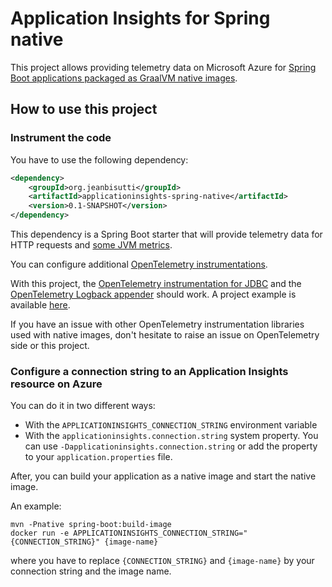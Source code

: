# Application Insights for Spring native

This project allows providing telemetry data on Microsoft Azure for [Spring Boot applications packaged as GraalVM native images](https://docs.spring.io/spring-boot/docs/current/reference/html/native-image.html).

## How to use this project

### Instrument the code

You have to use the following dependency:
```xml
<dependency>
    <groupId>org.jeanbisutti</groupId>
    <artifactId>applicationinsights-spring-native</artifactId>
    <version>0.1-SNAPSHOT</version>
</dependency>
```
This dependency is a Spring Boot starter that will provide telemetry data for HTTP requests and [some JVM metrics](https://github.com/open-telemetry/opentelemetry-java-instrumentation/tree/main/instrumentation/runtime-metrics/library#jvm-runtime-metrics).

You can configure additional [OpenTelemetry instrumentations](https://github.com/open-telemetry/opentelemetry-java-instrumentation/blob/main/docs/supported-libraries.md#libraries--frameworks).

With this project, the [OpenTelemetry instrumentation for JDBC](https://github.com/open-telemetry/opentelemetry-java-instrumentation/tree/main/instrumentation/jdbc/library) and the [OpenTelemetry Logback appender](https://github.com/open-telemetry/opentelemetry-java-instrumentation/tree/main/instrumentation/logback/logback-appender-1.0/library) should work. A project example is available [here](https://github.com/jeanbisutti/spring-native-image-aot-inst-poc/tree/master/otel-programmatic-instrumentation).

If you have an issue with other OpenTelemetry instrumentation libraries  used with native images, don't hesitate to raise an issue on OpenTelemetry side or this project.

### Configure a connection string to an Application Insights resource on Azure

You can do it in two different ways:
* With the `APPLICATIONINSIGHTS_CONNECTION_STRING` environment variable 
* With the `applicationinsights.connection.string` system property. You can use `-Dapplicationinsights.connection.string` or add the property to your `application.properties` file.

After, you can build your application as a native image and start the native image.

An example:

```
mvn -Pnative spring-boot:build-image
docker run -e APPLICATIONINSIGHTS_CONNECTION_STRING="{CONNECTION_STRING}" {image-name} 
```
where you have to replace `{CONNECTION_STRING}` and `{image-name}` by your connection string and the image name.
